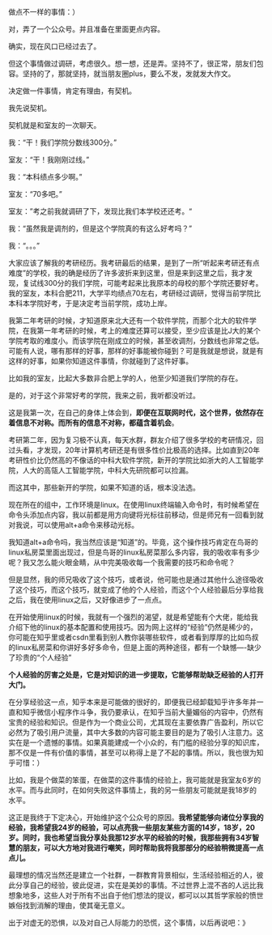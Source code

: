 做点不一样的事情：）



对，弄了一个公众号。并且准备在里面更点内容。

确实，现在风口已经过去了。

但这个事情做过调研，考虑很久。想一想，还是弄。坚持不了，很正常，朋友们包容。坚持的了，那就坚持，就当朋友圈plus，要么不发，发就发大作文。



决定做一件事情，肯定有理由，有契机。

我先说契机。



契机就是和室友的一次聊天。

我：“干！我们学院分数线300分。”

室友：“干！我刚刚过线。”

我：“本科绩点多少啊。”

室友：“70多吧。”

室友：”考之前我就调研了下，发现比我们本学校还还考。“

我：“虽然我是调剂的，但是这个学院真的有这么好考吗？”

我：“。。。”



大家应该了解我的考研经历。我考研最后的结果，是到了一所“听起来考研还有点难度”的学校，我的确是经历了许多波折来到这里，但是来到这里之后，我才发现，复试线300分的我们学院，可能考起来比我原本的母校的那个学院还要好考。我的室友，本科合肥211，大学平均绩点70左右，考研经过调研，觉得当前学院比本科本学院好考，于是决定考当前学院，成功上岸。

我第二年考研的时候，才知道原来北大还有一个软件学院，而那个北大的软件学院，在我第一年考研的时候，考上的难度还算可以接受，至少应该是比J大的某个学院考取的难度小。而该学院在刚成立的时候，甚至收调剂，分数线也非常之低。可能有人说，哪有那样的好事，那样的好事能被你碰到？可是我就是想说，就是有这样的好事，如果你知道这件事情，你就碰到了这件好事。

比如我的室友，比起大多数非合肥上学的人，他至少知道我们学院的存在。

是的，对于这个非常好考的学院，我来之前，我听都没听过。

这是我第一次，在自己的身体上体会到，**即便在互联网时代，这个世界，依然存在着信息不对称。而所有的信息不对称，都蕴含着机会**。

考研第二年，因为复习极不认真，每天水群，群友介绍了很多学校的考研情况，回过头看，才发现，20年计算机考研还是有很多性价比极高的选择。比如直到20年考研性价比仍然高的不像话的中科大软件学院，新开的学院比如浙大的人工智能学院，人大的高瓴人工智能学院，中科大先研院都可以捡漏。

而这其中，那些新开的学院，如果不知道的话，根本没法选。



现在所在的组中，工作环境是linux。在使用linux终端输入命令时，有时候希望在命令头添加点内容，我以前都是用方向键将光标往前移动，但是师兄有一回看到就对我说，可以使用alt+a命令来移动光标。

我知道alt+a命令吗，我当然应该是“知道”的。毕竟，这个操作技巧肯定在鸟哥的linux私房菜里面出现过，但是鸟哥的linux私房菜那么多内容，我的吸收率有多少呢？我又怎么能火眼金睛，从中完美吸收每一个我需要的技巧和命令呢？

但是显然，我的师兄吸收了这个技巧，或者说，他可能也是通过其他什么途径吸收了这个技巧，而这个技巧，就变成了他的个人经验，而这个个人经验最后分享给我之后，我在使用linux之后，又好像进步了一点点。

在开始使用linux的时候，我就有一个强烈的渴望，就是希望能有个大佬，能给我介绍下他的linux的基本配置和使用技巧。因为网上这样的“经验”仍然是稀少的，你可能在知乎里或者csdn里看到别人教你装哪些软件，或者看到厚厚的比如鸟叔的linux私房菜和你讲好多好多命令，但是上面的两种途径，都有一个缺憾—-缺少了珍贵的“个人经验”

**个人经验的厉害之处是，它是对知识的进一步提取，它能够帮助缺乏经验的人打开大门。**

在分享经验这一点，知乎本来是可能做的很好的，即便我已经卸载知乎许多年并一直和知乎微信小程序作斗争，我仍要承认，在知乎当前大量媚俗的内容中，仍然有宝贵的经验和知识。但是作为一个商业公司，尤其现在主要依靠广告盈利，所以它必然为了吸引用户流量，其中大多数的内容可能主要目的是为了吸引人注意力。这实在是一个遗憾的事情。如果真能建成一个小众的，有门槛的经验分享的知识库，那不仅是一件有价值的事情，甚至可以称得上是了不起的事情。所以，我也很为知乎可惜：）

比如，我是个做菜的笨蛋，在做菜的这件事情的经验上，我可能就是我室友6岁的水平。而与此同时，在如何失败这件事情上，我的另一些朋友可能就是我18岁的水平。

这正是我终于下定决心，开始维护这个公众号的原因。**我希望能够向诸位分享我的经验，我希望我24岁的经验，可以点亮我一些朋友某些方面的14岁，18岁，20岁。同时，我也希望当我分享处我那12岁水平的经验的时候，我那些拥有34岁智慧的朋友，可以大方地对我进行嘲笑，同时帮助我将我那部分的经验稍微提高一点点儿。**

最理想的情况当然还是建立一个社群，一群教育背景相似，生活经验相近的人，彼此分享自己的经验，彼此促进，实在是美妙的事情。不过世界上混不吝的人远比我想象地多，这些人对于所有不出自于他们想法的提议，都可以以其哲学家般的愤世嫉俗找到消解的理由，使其毫无意义。

出于对虚无的恐惧，以及对自己人际能力的恐慌，这个事情，以后再说吧：》